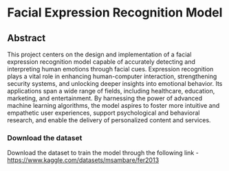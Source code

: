 # Facial Expression Recognition Model

## Abstract

This project centers on the design and implementation of a facial expression recognition model capable of accurately detecting and interpreting human emotions through facial cues. Expression recognition plays a vital role in enhancing human-computer interaction, strengthening security systems, and unlocking deeper insights into emotional behavior. Its applications span a wide range of fields, including healthcare, education, marketing, and entertainment. By harnessing the power of advanced machine learning algorithms, the model aspires to foster more intuitive and empathetic user experiences, support psychological and behavioral research, and enable the delivery of personalized content and services.

### Download the dataset 

Download the dataset to train the model through the following link - https://www.kaggle.com/datasets/msambare/fer2013
